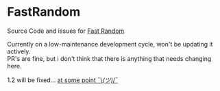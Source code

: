 # FastRandom
Source Code and issues for [Fast Random](https://modrinth.com/mod/faster-random)


Currently on a low-maintenance development cycle, won't be updating it actively. <br>
PR's are fine, but i don't think that there is anything that needs changing here.

1.2 will be fixed... [at some point ¯\\_(ツ)_/¯](https://github.com/AnOpenSauceDev/FastRandom/pull/9)
